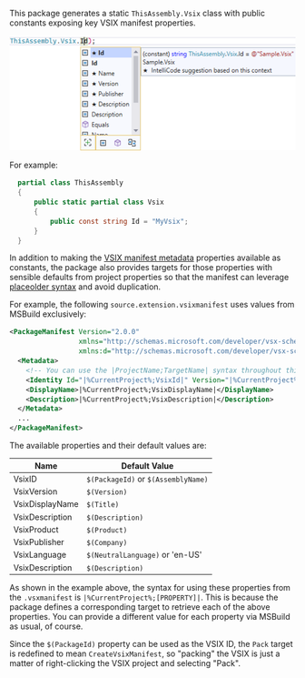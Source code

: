 <!-- include https://github.com/devlooped/.github/raw/main/sponsorlinkr.md -->
<!-- #vsix -->
This package generates a static `ThisAssembly.Vsix` class with public 
constants exposing key VSIX manifest properties.

![](https://raw.githubusercontent.com/devlooped/ThisAssembly/main/img/ThisAssembly.Vsix.png)

For example:

```csharp
  partial class ThisAssembly
  {
      public static partial class Vsix
      {
          public const string Id = "MyVsix";
      }
  }
```

In addition to making the [VSIX manifest metadata](https://learn.microsoft.com/en-us/visualstudio/extensibility/vsix-extension-schema-2-0-reference?view=vs-2022#metadata-element) 
properties available as constants, the package also provides targets for those properties 
with sensible defaults from project properties so that the manifest can leverage 
[placeolder syntax](https://learn.microsoft.com/en-us/visualstudio/extensibility/vsix-extension-schema-2-0-reference?view=vs-2022#metadata-element) 
and avoid duplication. 

For example, the following `source.extension.vsixmanifest` uses values from MSBuild exclusively:
```xml
<PackageManifest Version="2.0.0" 
                 xmlns="http://schemas.microsoft.com/developer/vsx-schema/2011" 
                 xmlns:d="http://schemas.microsoft.com/developer/vsx-schema-design/2011">
  <Metadata>
    <!-- You can use the |ProjectName;TargetName| syntax throughout this manifest, BTW -->
    <Identity Id="|%CurrentProject%;VsixId|" Version="|%CurrentProject%;VsixVersion|" Language="|%CurrentProject%;VsixLanguage|" Publisher="|%CurrentProject%;VsixPublisher|" />
    <DisplayName>|%CurrentProject%;VsixDisplayName|</DisplayName>
    <Description>|%CurrentProject%;VsixDescription|</Description>
  </Metadata>
  ...
</PackageManifest>
```

The available properties and their default values are:

| Name              | Default Value                       |
|-------------------|-------------------------------------|
| VsixID            | `$(PackageId)` or `$(AssemblyName)` |
| VsixVersion       | `$(Version)`                        |
| VsixDisplayName   | `$(Title)`                          |
| VsixDescription   | `$(Description)`                    |
| VsixProduct       | `$(Product)`                        |
| VsixPublisher     | `$(Company)`                        |
| VsixLanguage      | `$(NeutralLanguage)` or 'en-US'     |
| VsixDescription   | `$(Description)`                    |

As shown in the example above, the syntax for using these properties from the `.vsxmanifest` is 
`|%CurrentProject%;[PROPERTY]|`. This is because the package defines a corresponding target to 
retrieve each of the above properties. You can provide a different value for each property via 
MSBuild as usual, of course.

Since the `$(PackageId)` property can be used as the VSIX ID, the `Pack` target is redefined to 
mean `CreateVsixManifest`, so "packing" the VSIX is just a matter of right-clicking the VSIX 
project and selecting "Pack".

<!-- #vsix -->
<!-- include ../visibility.md -->
<!-- include https://github.com/devlooped/sponsors/raw/main/footer.md -->
<!-- exclude -->